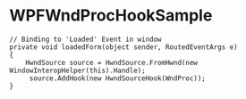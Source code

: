 # WPFWndProcHookSample

<pre><code>// Binding to 'Loaded' Event in window
private void loadedForm(object sender, RoutedEventArgs e)
{
    HwndSource source = HwndSource.FromHwnd(new WindowInteropHelper(this).Handle);
     source.AddHook(new HwndSourceHook(WndProc));
}</code></pre>
